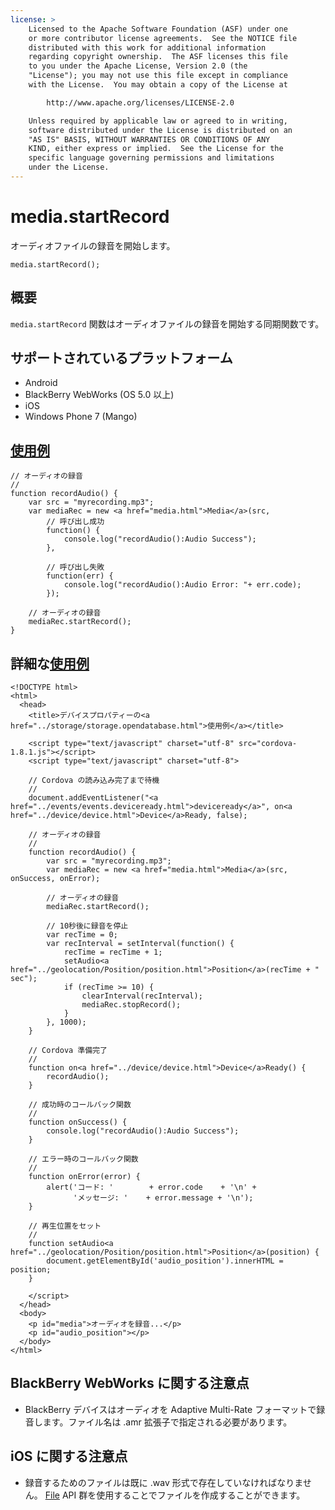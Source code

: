 ```yaml
---
license: >
    Licensed to the Apache Software Foundation (ASF) under one
    or more contributor license agreements.  See the NOTICE file
    distributed with this work for additional information
    regarding copyright ownership.  The ASF licenses this file
    to you under the Apache License, Version 2.0 (the
    "License"); you may not use this file except in compliance
    with the License.  You may obtain a copy of the License at

        http://www.apache.org/licenses/LICENSE-2.0

    Unless required by applicable law or agreed to in writing,
    software distributed under the License is distributed on an
    "AS IS" BASIS, WITHOUT WARRANTIES OR CONDITIONS OF ANY
    KIND, either express or implied.  See the License for the
    specific language governing permissions and limitations
    under the License.
---
```


media.startRecord
=================

オーディオファイルの録音を開始します。

    media.startRecord();


概要
-----------

`media.startRecord` 関数はオーディオファイルの録音を開始する同期関数です。

サポートされているプラットフォーム
-------------------

- Android
- BlackBerry WebWorks (OS 5.0 以上)
- iOS
- Windows Phone 7 (Mango)

<a href="../storage/storage.opendatabase.html">使用例</a>
-------------

    // オーディオの録音
    //
    function recordAudio() {
        var src = "myrecording.mp3";
        var mediaRec = new <a href="media.html">Media</a>(src,
            // 呼び出し成功
            function() {
                console.log("recordAudio():Audio Success");
            },

            // 呼び出し失敗
            function(err) {
                console.log("recordAudio():Audio Error: "+ err.code);
            });

        // オーディオの録音
        mediaRec.startRecord();
    }


詳細な<a href="../storage/storage.opendatabase.html">使用例</a>
------------

    <!DOCTYPE html>
    <html>
      <head>
        <title>デバイスプロパティーの<a href="../storage/storage.opendatabase.html">使用例</a></title>

        <script type="text/javascript" charset="utf-8" src="cordova-1.8.1.js"></script>
        <script type="text/javascript" charset="utf-8">

        // Cordova の読み込み完了まで待機
        //
        document.addEventListener("<a href="../events/events.deviceready.html">deviceready</a>", on<a href="../device/device.html">Device</a>Ready, false);

        // オーディオの録音
        //
        function recordAudio() {
            var src = "myrecording.mp3";
            var mediaRec = new <a href="media.html">Media</a>(src, onSuccess, onError);

            // オーディオの録音
            mediaRec.startRecord();

            // 10秒後に録音を停止
            var recTime = 0;
            var recInterval = setInterval(function() {
                recTime = recTime + 1;
                setAudio<a href="../geolocation/Position/position.html">Position</a>(recTime + " sec");
                if (recTime >= 10) {
                    clearInterval(recInterval);
                    mediaRec.stopRecord();
                }
            }, 1000);
        }

        // Cordova 準備完了
        //
        function on<a href="../device/device.html">Device</a>Ready() {
            recordAudio();
        }

        // 成功時のコールバック関数
        //
        function onSuccess() {
            console.log("recordAudio():Audio Success");
        }

        // エラー時のコールバック関数 
        //
        function onError(error) {
            alert('コード: '        + error.code    + '\n' +
                  'メッセージ: '    + error.message + '\n');
        }

        // 再生位置をセット
        //
        function setAudio<a href="../geolocation/Position/position.html">Position</a>(position) {
            document.getElementById('audio_position').innerHTML = position;
        }

        </script>
      </head>
      <body>
        <p id="media">オーディオを録音...</p>
        <p id="audio_position"></p>
      </body>
    </html>

BlackBerry WebWorks に関する注意点
----------

- BlackBerry デバイスはオーディオを Adaptive Multi-Rate フォーマットで録音します。ファイル名は .amr 拡張子で指定される必要があります。

iOS に関する注意点
----------

- 録音するためのファイルは既に .wav 形式で存在していなければなりません。 <a href="../file/fileobj/fileobj.html">File</a> API 群を使用することでファイルを作成することができます。
